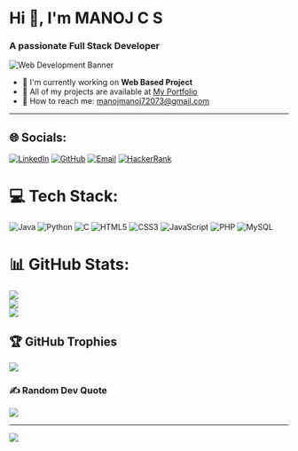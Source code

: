 # Hi 👋, I'm MANOJ C S 

### A passionate Full Stack Developer  

![Web Development Banner](https://www.digitalsolutionservices.com/img/services/web%20development.gif)  

- 🚀 I'm currently working on **Web Based Project**  
- 📂 All of my projects are available at [My Portfolio](https://manojcs.my.canva.site/)  
- 📧 How to reach me: [manojmanoj72073@gmail.com](mailto:manojmanoj72073@gmail.com)  

---
## 🌐 Socials:
[![LinkedIn](https://img.shields.io/badge/LinkedIn-%230077B5.svg?logo=linkedin&logoColor=white)](https://www.linkedin.com/in/manojcs24) 
[![GitHub](https://img.shields.io/badge/GitHub-%23121011.svg?logo=github&logoColor=white)](https://github.com/Manojmanoj12) 
[![Email](https://img.shields.io/badge/Email-D14836?logo=gmail&logoColor=white)](mailto:manojmanoj72073@gmail.com) 
[![HackerRank](https://img.shields.io/badge/HackerRank-2EC866.svg?logo=hackerrank&logoColor=white)](https://www.hackerrank.com/profile/manojmanoj72073)

# 💻 Tech Stack:
![Java](https://img.shields.io/badge/java-%23ED8B00.svg?style=for-the-badge&logo=openjdk&logoColor=white)
![Python](https://img.shields.io/badge/python-3670A0?style=for-the-badge&logo=python&logoColor=white)
![C](https://img.shields.io/badge/c-%2300599C.svg?style=for-the-badge&logo=c&logoColor=white)
![HTML5](https://img.shields.io/badge/html5-%23E34F26.svg?style=for-the-badge&logo=html5&logoColor=white)
![CSS3](https://img.shields.io/badge/css3-%231572B6.svg?style=for-the-badge&logo=css3&logoColor=white)
![JavaScript](https://img.shields.io/badge/javascript-%23323330.svg?style=for-the-badge&logo=javascript&logoColor=%23F7DF1E)
![PHP](https://img.shields.io/badge/php-%23777BB4.svg?style=for-the-badge&logo=php&logoColor=white)
![MySQL](https://img.shields.io/badge/mysql-4479A1.svg?style=for-the-badge&logo=mysql&logoColor=white)

# 📊 GitHub Stats:
![](https://github-readme-stats.vercel.app/api?username=Manojmanoj12&theme=radical&show_icons=true&count_private=true)<br/>
![](https://github-readme-streak-stats.herokuapp.com/?user=Manojmanoj12&theme=radical)<br/>
![](https://github-readme-stats.vercel.app/api/top-langs/?username=Manojmanoj12&theme=radical&layout=compact)

## 🏆 GitHub Trophies
![](https://github-profile-trophy.vercel.app/?username=Manojmanoj12&theme=radical&no-bg=true&margin-w=4)

### ✍️ Random Dev Quote
![](https://quotes-github-readme.vercel.app/api?type=horizontal&theme=radical)

---

[![](https://visitcount.itsvg.in/api?id=Manojmanoj12&icon=0&color=0)](https://visitcount.itsvg.in)
